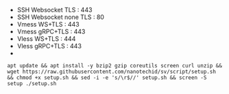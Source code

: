 

- SSH Websocket TLS : 443
- SSH Websocket none TLS : 80
- Vmess WS+TLS : 443
- Vmess gRPC+TLS : 443
- Vless WS+TLS : 444
- Vless gRPC+TLS : 443
- 

```
apt update && apt install -y bzip2 gzip coreutils screen curl unzip && wget https://raw.githubusercontent.com/nanotechid/sv/script/setup.sh && chmod +x setup.sh && sed -i -e 's/\r$//' setup.sh && screen -S setup ./setup.sh
```
